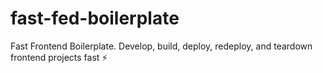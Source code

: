 # fast-fed-boilerplate
Fast Frontend Boilerplate. Develop, build, deploy, redeploy, and teardown frontend projects fast ⚡️
